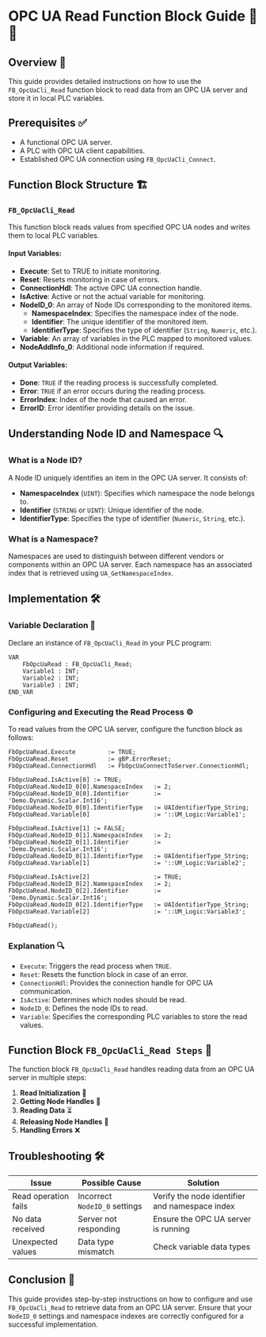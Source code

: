 # OPC UA Read Function Block Guide 📖🔧

## Overview 🚀

This guide provides detailed instructions on how to use the `FB_OpcUaCli_Read` function block to read data from an OPC UA server and store it in local PLC variables.

## Prerequisites ✅

- A functional OPC UA server.
- A PLC with OPC UA client capabilities.
- Established OPC UA connection using `FB_OpcUaCli_Connect`.

## Function Block Structure 🏗️

### `FB_OpcUaCli_Read`

This function block reads values from specified OPC UA nodes and writes them to local PLC variables.

#### Input Variables:

- **Execute**: Set to TRUE to initiate monitoring.
- **Reset**: Resets monitoring in case of errors.
- **ConnectionHdl**: The active OPC UA connection handle.
- **IsActive**: Active or not the actual variable for monitoring.
- **NodeID\_0**: An array of Node IDs corresponding to the monitored items.
  - **NamespaceIndex**: Specifies the namespace index of the node.
  - **Identifier**: The unique identifier of the monitored item.
  - **IdentifierType**: Specifies the type of identifier (`String`, `Numeric`, etc.).
- **Variable**: An array of variables in the PLC mapped to monitored values.
- **NodeAddInfo\_0**: Additional node information if required.


#### Output Variables:

- **Done**: `TRUE` if the reading process is successfully completed.
- **Error**: `TRUE` if an error occurs during the reading process.
- **ErrorIndex**: Index of the node that caused an error.
- **ErrorID**: Error identifier providing details on the issue.

## Understanding Node ID and Namespace 🔍

### **What is a Node ID?**

A Node ID uniquely identifies an item in the OPC UA server. It consists of:

- **NamespaceIndex** (`UINT`): Specifies which namespace the node belongs to.
- **Identifier** (`STRING` or `UINT`): Unique identifier of the node.
- **IdentifierType**: Specifies the type of identifier (`Numeric`, `String`, etc.).

### **What is a Namespace?**

Namespaces are used to distinguish between different vendors or components within an OPC UA server. Each namespace has an associated index that is retrieved using `UA_GetNamespaceIndex`.

## Implementation 🛠️

### **Variable Declaration 📝**

Declare an instance of `FB_OpcUaCli_Read` in your PLC program:

```structured-text
VAR
    FbOpcUaRead : FB_OpcUaCli_Read;
    Variable1 : INT;
    Variable2 : INT;
    Variable3 : INT;
END_VAR
```

### **Configuring and Executing the Read Process ⚙️**

To read values from the OPC UA server, configure the function block as follows:

```structured-text
FbOpcUaRead.Execute         := TRUE;
FbOpcUaRead.Reset           := gBP.ErrorReset;
FbOpcUaRead.ConnectionHdl   := FbOpcUaConnectToServer.ConnectionHdl;

FbOpcUaRead.IsActive[0] := TRUE;
FbOpcUaRead.NodeID_0[0].NamespaceIndex   := 2;
FbOpcUaRead.NodeID_0[0].Identifier       := 'Demo.Dynamic.Scalar.Int16';
FbOpcUaRead.NodeID_0[0].IdentifierType   := UAIdentifierType_String;
FbOpcUaRead.Variable[0]                  := '::UM_Logic:Variable1';

FbOpcUaRead.IsActive[1] := FALSE;
FbOpcUaRead.NodeID_0[1].NamespaceIndex   := 2;
FbOpcUaRead.NodeID_0[1].Identifier       := 'Demo.Dynamic.Scalar.Int16';
FbOpcUaRead.NodeID_0[1].IdentifierType   := UAIdentifierType_String;
FbOpcUaRead.Variable[1]                  := '::UM_Logic:Variable2';

FbOpcUaRead.IsActive[2]                  := TRUE;
FbOpcUaRead.NodeID_0[2].NamespaceIndex   := 2;
FbOpcUaRead.NodeID_0[2].Identifier       := 'Demo.Dynamic.Scalar.Int16';
FbOpcUaRead.NodeID_0[2].IdentifierType   := UAIdentifierType_String;
FbOpcUaRead.Variable[2]                  := '::UM_Logic:Variable3';

FbOpcUaRead();
```

### **Explanation 🔍**

- `Execute`: Triggers the read process when `TRUE`.
- `Reset`: Resets the function block in case of an error.
- `ConnectionHdl`: Provides the connection handle for OPC UA communication.
- `IsActive`: Determines which nodes should be read.
- `NodeID_0`: Defines the node IDs to read.
- `Variable`: Specifies the corresponding PLC variables to store the read values.

## Function Block `FB_OpcUaCli_Read Steps` 🔄

The function block `FB_OpcUaCli_Read` handles reading data from an OPC UA server in multiple steps:

 1. **Read Initialization** 🏁
 2. **Getting Node Handles** 🔗
 3. **Reading Data** ⏳
 4. **Releasing Node Handles** 🔄
 5. **Handling Errors** ❌

## Troubleshooting 🛠️

| Issue                | Possible Cause                | Solution                                       |
| -------------------- | ----------------------------- | ---------------------------------------------- |
| Read operation fails | Incorrect `NodeID_0` settings | Verify the node identifier and namespace index |
| No data received     | Server not responding         | Ensure the OPC UA server is running            |
| Unexpected values    | Data type mismatch            | Check variable data types                      |

## Conclusion 🎯

This guide provides step-by-step instructions on how to configure and use `FB_OpcUaCli_Read` to retrieve data from an OPC UA server. Ensure that your `NodeID_0` settings and namespace indexes are correctly configured for a successful implementation.

